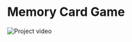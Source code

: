 # Memory Card Game

![Project video](https://github.com/jabaaq/Memory-Card/assets/113661042/db1cd285-1365-408f-9a7a-372a9ebfd9ce)

